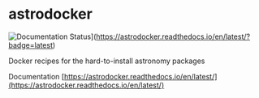 # astrodocker

![Documentation Status](https://readthedocs.org/projects/astrodocker/badge/?version=latest)](https://astrodocker.readthedocs.io/en/latest/?badge=latest)

Docker recipes for the hard-to-install astronomy packages

Documentation [https://astrodocker.readthedocs.io/en/latest/](https://astrodocker.readthedocs.io/en/latest/)
